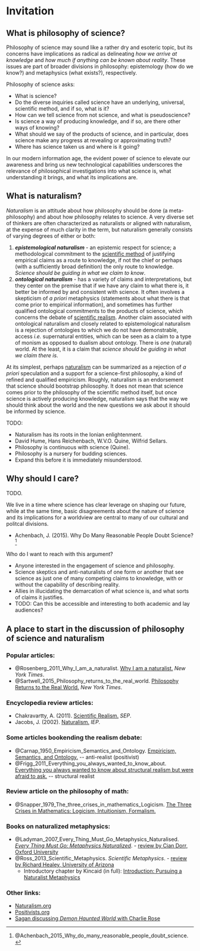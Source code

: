Invitation
================================================================================


What is philosophy of science?
--------------------------------------------------------------------------------

Philosophy of science may sound like a rather dry and esoteric topic,
but its concerns have implications as radical as delineating
*how we arrive at knowledge* and
*how much if anything can be known about reality*.
These issues are part of broader divisions in philosophy:
epistemology (how do we know?) and metaphysics (what exists?), respectively.

Philosophy of science asks:

-   What is science?
-   Do the diverse inquiries called science
    have an underlying, universal, scientific method, and if so, what is it?
-   How can we tell science from not science, and what is pseudoscience?
-   Is science a way of producing knowledge, and if so, are there other
    ways of knowing?
-   What should we say of the products of science,
    and in particular, does science make any progress at
    revealing or approximating truth?
-   Where has science taken us and where is it going?

In our modern information age,
the evident power of science to elevate our awareness and bring us new
technological capabilities
underscores the relevance of philosophical investigations into
what science is, what understanding it brings,
and what its implications are.


What is naturalism?
--------------------------------------------------------------------------------

*Naturalism* is an attitude about how philosophy should be done (a meta-philosophy)
and about how philosophy relates to science.
A very diverse set of thinkers are often characterized as naturalists or aligned
with naturalism, at the expense of much clarity in the term, but naturalism
generally consists of varying degrees of either or both:

1.  ***epistemological naturalism*** - an epistemic respect for science;
    a methodological commitment to
    the [scientific method](http://rreece.github.io/outline-of-philosophy/scientific-method.html)
    of justifying empirical claims as a route to knowledge,
    if not the chief or perhaps (with a sufficiently broad definition)
    the only route to knowledge.
    *Science should be guiding in what we claim to know*.
2.  ***ontological naturalism*** - has a variety of claims and interpretations,
    but they center on the premise that if we have any claim to what there is,
    it better be informed by and consistent with science.
    It often involves a skepticism of *a priori* metaphysics
    (statements about what there is that come prior to empirical information),
    and sometimes has further qualified ontological commitments to the products of science,
    which concerns the debate of [scientific realism](http://rreece.github.io/outline-of-philosophy/scientific-realism.html).
    Another claim associated with ontological naturalism and closely
    related to epistemological naturalism is a rejection of ontologies to which we
    do not have demonstrable, access *i.e.* supernatural entities,
    which can be seen as a claim to a type of monism as opposed to dualism about ontology.
    There is *one* (natural) world.
    At the least, it is a claim that
    *science should be guiding in what we claim there is*.

At its simplest, perhaps [naturalism](http://rreece.github.io/outline-of-philosophy/naturalism.html)
can be summarized as a rejection of *a priori* speculation
and a support for a science-first philosophy,
a kind of refined and qualified empiricism.
Roughly, naturalism is an endorsement that science should bootstrap philosophy.
It does not mean that science comes prior to the philosophy of the scientific method itself,
but once science is actively producing knowledge,
naturalism says that the way we should think about the world
and the new questions we ask about it should be informed by science.

TODO:

-   Naturalism has its roots in the Ionian enlightenment.
-   David Hume, Hans Reichenbach, W.V.O. Quine, Wilfrid Sellars.
-   Philosophy is continuous with science (Quine).
-   Philosophy is a nursery for budding sciences.
-   Expand this before it is immediately misunderstood.


Why should I care?
--------------------------------------------------------------------------------

TODO.

We live in a time where science has clear leverage on shaping our future,
while at the same time,
basic disagreements about the nature of science and
its implications for a worldview
are central to many of our cultural and politcal divisions.

-   Achenbach, J. (2015). Why Do Many Reasonable People Doubt Science?[^Achenbach2015]

[^Achenbach2015]: @Achenbach_2015_Why_do_many_reasonable_people_doubt_science\.

Who do I want to reach with this argument?

-   Anyone interested in the engagement of science and philosophy.
-   Science skeptics and anti-naturalists of one form or another that see science
    as just one of many competing claims to knowledge,
    with or without the capability of describing reality.
-   Allies in illucidating the demarcation of what science is,
    and what sorts of claims it justifies.
-   TODO: Can this be accessible and interesting to both academic and lay audiences?
    

A place to start in the discussion of philosophy of science and naturalism
--------------------------------------------------------------------------------

### Popular articles:

-   @Rosenberg_2011_Why_I_am_a_naturalist\. [Why I am a naturalist.](http://opinionator.blogs.nytimes.com/2011/09/17/why-i-am-a-naturalist/) *New York Times*.
-   @Sartwell_2015_Philosophy_returns_to_the_real_world\. [Philosophy Returns to the Real World.](http://opinionator.blogs.nytimes.com/2015/04/13/philosophy-returns-to-the-real-world/) *New York Times*.


### Encyclopedia review articles:

-   Chakravartty, A. (2011). [Scientific Realism.](http://plato.stanford.edu/entries/scientific-realism/) *SEP*.
-   Jacobs, J. (2002). [Naturalism.](http://www.iep.utm.edu/naturali/) *IEP*.


### Some articles bookending the realism debate:

-   @Carnap_1950_Empiricism_Semantics_and_Ontology\. [Empiricism, Semantics, and Ontology.](docs/1950.Carnap.Empiricism-Semantics-Ontology.pdf) -- anti-realist (positivist)
-   @Frigg_2011_Everything_you_always_wanted_to_know_about\. [Everything you always wanted to know about structural realism but were afraid to ask.](docs/2011.Frigg-Votsis.Everything-you-always-wanted-to-know-about-structural-realism-but-were-afraid-to-ask.pdf) -- structural realist


### Review article on the philosophy of math:

-   @Snapper_1979_The_three_crises_in_mathematics_Logicism\. [The Three Crises in Mathematics: Logicism, Intuitionism, Formalism.](docs/1979.Snapper.three-crises-in-mathematics.pdf)


### Books on naturalized metaphysics:

-   @Ladyman_2007_Every_Thing_Must_Go_Metaphysics_Naturalised\. [*Every Thing Must Go: Metaphysics Naturalized*](https://www.academia.edu/2807083/In_defence_of_scientism). - [review by Cian Dorr, Oxford University](https://ndpr.nd.edu/news/24377-every-thing-must-go-metaphysics-naturalized/)
-   @Ross_2013_Scientific_Metaphysics\. *Scientific Metaphysics*. - [review by Richard Healey, University of Arizona](http://ndpr.nd.edu/news/41185-scientific-metaphysics/)
    - Introductory chapter by Kincaid (in full): [Introduction: Pursuing a Naturalist Metaphysics](https://www.academia.edu/6778507/Introduction_Pursuing_a_Naturalist_Metaphysics_1)
    

### Other links:

-   [Naturalism.org](http://www.naturalism.org/)
-   [Positivists.org](http://positivists.org/)
-   [Sagan discussing *Demon Haunted World* with Charlie Rose](https://www.youtube.com/watch?v=U8HEwO-2L4w)


<!-- REFERENCES -->


